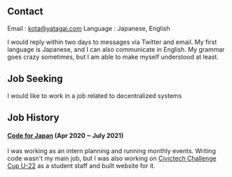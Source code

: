 ## Contact
Email : kota@yatagai.com
Language : Japanese, English

I would reply within two days to messages via Twitter and email. My first language is Japanese, and I can also communicate in English. My grammar goes crazy sometimes, but I am able to make myself understood at least.

## Job Seeking
I would like to work in a job related to decentralized systems

## Job History
#### [Code for Japan](https://www.code4japan.org/) (Apr 2020 ~ July 2021)
I was working as an intern planning and running monthly events. Writing code wasn't my main job, but I was also working on [Civictech Challenge Cup U-22](https://www.code4japan.org/activity/challenge-cup) as a student staff and built website for it.
